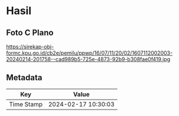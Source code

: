 # Hasil

## Foto C Plano

https://sirekap-obj-formc.kpu.go.id/cb2e/pemilu/ppwp/16/07/11/20/02/1607112002003-20240214-201758--cad989b5-725e-4873-92b9-b308fae0f419.jpg


## Metadata

| Key        | Value               |
| ---------- | ------------------- |
| Time Stamp | 2024-02-17 10:30:03 |



